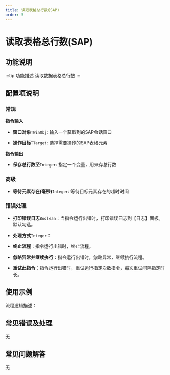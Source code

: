 ```yaml
---
title: 读取表格总行数(SAP)
order: 5
---
```


# 读取表格总行数(SAP)

## 功能说明

:::tip 功能描述
读取数据表格总行数
:::

## 配置项说明

### 常规

**指令输入**

- **窗口对象**`TWinObj`: 输入一个获取到的SAP会话窗口

- **操作目标**`TTarget`: 选择需要操作的SAP表格元素


**指令输出**

- **保存总行数至**`Integer`: 指定一个变量，用来存总行数

### 高级

- **等待元素存在(毫秒)**`Integer`: 等待目标元素存在的超时时间

### 错误处理

- **打印错误日志**`Boolean`：当指令运行出错时，打印错误日志到【日志】面板。默认勾选。

- **处理方式**`Integer`：

 - **终止流程**：指令运行出错时，终止流程。

 - **忽略异常并继续执行**：指令运行出错时，忽略异常，继续执行流程。

 - **重试此指令**：指令运行出错时，重试运行指定次数指令，每次重试间隔指定时长。

## 使用示例

流程逻辑描述：

## 常见错误及处理

无

## 常见问题解答

无

